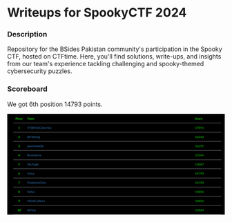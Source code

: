 # Writeups for SpookyCTF 2024

### Description

Repository for the BSides Pakistan community's participation in the Spooky CTF, hosted on CTFtime. Here, you'll find solutions, write-ups, and insights from our team's experience tackling challenging and spooky-themed cybersecurity puzzles.

### Scoreboard

We got 6th position 14793 points.

![score](./scoreboard.png)
